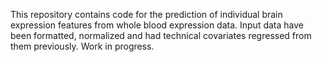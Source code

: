 This repository contains code for the prediction of individual brain expression features from whole blood expression data. Input data have been formatted, normalized and had technical covariates regressed from them previously. Work in progress.
